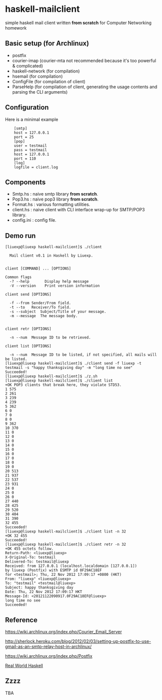haskell-mailclient
==================

simple haskell mail client written **from scratch** for Computer Networking homework

Basic setup (for Archlinux)
-------------
* postfix
* courier-imap (courier-mta not recommended because it's too powerful \& complicated)
* haskell-network (for compilation)
* hsemail (for compilation)
* ConfigFile (for compilation of client)
* ParseHelp (for compilation of client, generating the usage contents and parsing the CLI arguments)
        
Configuration
----------
Here is a minimal example

        [smtp]
        host = 127.0.0.1
        port = 25
        [pop]
        user = testmail
        pass = testmail
        host = 127.0.0.1
        port = 110
        [log]
        logfile = client.log

Components
-----------
* Smtp.hs       : naive smtp library **from scratch**.
* Pop3.hs       : naive pop3 library **from scratch**.
* Format.hs     : various formatting utilities.
* client.hs     : naive client with CLI interface wrap-up for SMTP/POP3 library.
* config.ini    : config file.

Demo run
------------
    [liuexp@liuexp haskell-mailclient]$ ./client 
    
      Mail client v0.1 in Haskell by Liuexp.
    
    
    client [COMMAND] ... [OPTIONS]
    
    Common flags
      -? --help       Display help message
      -V --version    Print version information
    
    client send [OPTIONS]
    
      -f --from	Sender/From field.
      -t --to	Receiver/To field.
      -s --subject  Subject/Title of your message.
      -m --message  The message body.
    
    
    client retr [OPTIONS]
    
      -n --num	Message ID to be retrieved.
    
    client list [OPTIONS]
    
      -n --num	Message ID to be listed, if not specified, all mails will be listed.
    [liuexp@liuexp haskell-mailclient]$ ./client send -f liuexp -t testmail -s "happy thanksgiving day" -m "long time no see"
    Succeeded!
    [liuexp@liuexp haskell-mailclient]$ ./z.sh 
    [liuexp@liuexp haskell-mailclient]$ ./client list
    +OK POP3 clients that break here, they violate STD53.
    1 575
    2 261
    3 239
    4 239
    5 362
    6 0
    7 0
    8 0
    9 362
    10 370
    11 0
    12 0
    13 0
    14 0
    15 0
    16 0
    17 0
    18 0
    19 0
    20 513
    21 937
    22 537
    23 931
    24 0
    25 0
    26 0
    27 440
    28 425
    29 520
    30 404
    31 390
    32 455
    Succeeded!
    [liuexp@liuexp haskell-mailclient]$ ./client list -n 32
    +OK 32 455
    Succeeded!
    [liuexp@liuexp haskell-mailclient]$ ./client retr -n 32
    +OK 455 octets follow.
    Return-Path: <liuexp@liuexp>
    X-Original-To: testmail
    Delivered-To: testmail@liuexp
    Received: from 127.0.0.1 (localhost.localdomain [127.0.0.1])
    by liuexp (Postfix) with ESMTP id 0F29AC18EF
    for <testmail>; Thu, 22 Nov 2012 17:09:17 +0800 (HKT)
    From: "liuexp" <liuexp@liuexp>
    To: "testmail" <testmail@liuexp>
    Subject: happy thanksgiving day
    Date: Thu, 22 Nov 2012 17:09:17 HKT
    Message-Id: <20121122090917.0F29AC18EF@liuexp>
    long time no see
    Succeeded!

Reference
----------------
https://wiki.archlinux.org/index.php/Courier_Email_Server

http://sherlock.heroku.com/blog/2012/02/03/setting-up-postfix-to-use-gmail-as-an-smtp-relay-host-in-archlinux/

https://wiki.archlinux.org/index.php/Postfix

[Real World Haskell](http://book.realworldhaskell.org/)

Zzzz
-----
TBA


